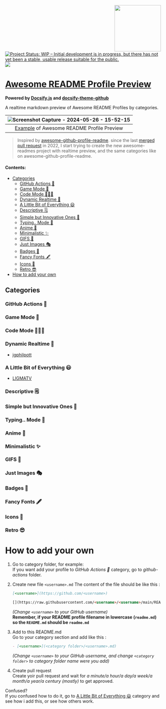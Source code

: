 <img src="https://cdn.jsdelivr.net/gh/LIGMATV/awesome-readme-profile-preview@main/logo.svg" align="right" width="150">

[![Project Status: WIP – Initial development is in progress, but there has not yet been a stable, usable release suitable for the public.](https://www.repostatus.org/badges/latest/wip.svg)](https://www.repostatus.org/#wip)
![](https://img.shields.io/github/contributors/LIGMATV/awesome-readme-profile-preview?color=07bbbc)

# [Awesome README Profile Preview](https://awesome-gh.vercel.app/)
**Powered by [Docsify.js](https://docsify.js.org/#/) and [docsify-theme-github](https://github.com/LIGMATV/docsify-theme-github)**

A realtime markdown preview of Awesome README Profiles by categories.

| ![Screenshot Capture - 2024-05-26 - 15-52-15](https://github.com/LIGMATV/awesome-readme-profile-preview/assets/143163098/49757c2a-772b-4c40-b409-fc0c0b9101bd) |
|:--:|
| [Example](https://awesome-gh.vercel.app/#/a-little-bit-of-everything/LIGMATV) of Awesome README Profile Preview |

> Inspired by [awesome-github-profile-readme](https://github.com/abhisheknaiidu/awesome-github-profile-readme). since the last [merged pull request](https://github.com/abhisheknaiidu/awesome-github-profile-readme/pulls?q=is%3Apr+is%3Amerged) in 2022, I start trying to create the new awesome-readmes project with realtime preview, and the same categories like on awesome-github-profile-readme.

#### Contents:

- [Categories](#categories)
    - [GitHub Actions 🤖](#github-actions-🤖)
    - [Game Mode 🚀](#game-mode-🚀)
    - [Code Mode 👨🏽‍💻](#code-mode-👨🏽‍💻)
    - [Dynamic Realtime 💫](#dynamic-realtime-💫)
    - [A Little Bit of Everything 😃](#a-little-bit-of-everything-😃)
    - [Descriptive 🗒](#descriptive-🗒)
    - [Simple but Innovative Ones 🤗](#simple-but-innovative-ones-🤗)
    - [Typing.. Mode 🎰](#typing-mode-🎰)
    - [Anime 👾](#anime-👾)
    - [Minimalistic ✨](#minimalistic-✨)
    - [GIFS 👻](#gifs-👻)
    - [Just Images 🎭](#just-images-🎭)
    - [Badges 🎫](#badges-🎫)
    - [Fancy Fonts 🖋](#fancy-fonts-🖋)
    - [Icons 🎯](#icons-🎯)
    - [Retro 😎](#retro-😎)
- [How to add your own](#how-to-add-your-own)

## Categories

### GitHub Actions 🤖

### Game Mode 🚀

### Code Mode 👨🏽‍💻

### Dynamic Realtime 💫

- [jgphilpott](https://github.com/jgphilpott)

### A Little Bit of Everything 😃

- [LIGMATV](a-little-bit-of-everything/LIGMATV.md)

### Descriptive 🗒

### Simple but Innovative Ones 🤗

### Typing.. Mode 🎰

### Anime 👾

### Minimalistic ✨

### GIFS 👻

### Just Images 🎭

### Badges 🎫

### Fancy Fonts 🖋

### Icons 🎯

### Retro 😎

# How to add your own

1. Go to category folder, for example:  
   If you want add your profile to *GitHub Actions 🤖* category, go to *github-actions* folder.

2. Create new file `<username>.md`
   The content of the file should be like this :

   ```md
   [<username>](https://github.com/<username>)

   [](https://raw.githubusercontent.com/<username>/<username>/main/README.md ':include')
   ```

   *(Change `<username>` to your GitHub username)*  
   **Remember, if your README profile filename in lowercase (`readme.md`) so the `README.md` should be `readme.md`**

3. Add to this README.md  
   Go to your category section and add like this :

   ```md
   - [<username>](<category folder>/<username>.md)
   ```

   *(Change `<username>` to your GitHub username, and change `<category folder>` to category folder name were you add)*  

4. Create pull request  
   Create yoir pull request and wait for *a minute/a hour/a day/a week/a month/a year/a century (mostly)* to get approved.

Confused?  
   If you confused how to do it, go to [A Little Bit of Everything 😃](#a-little-bit-of-everything-😃) category and see how i add this, or see how others work.  
